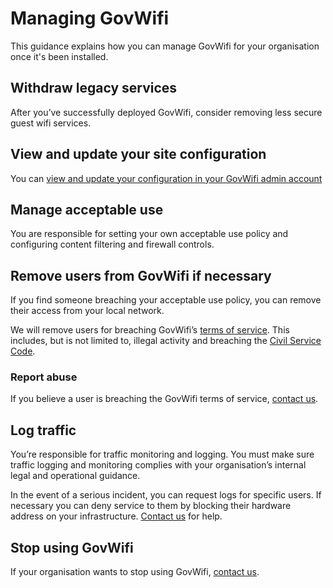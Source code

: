 # Managing GovWifi

This guidance explains how you can manage GovWifi for your organisation once it's been installed.


## Withdraw legacy services

After you’ve successfully deployed GovWifi, consider removing less secure guest wifi services.


## View and update your site configuration

You can [view and update your configuration in your GovWifi admin account](https://admin.wifi.service.gov.uk/)


## Manage acceptable use

You are responsible for setting your own acceptable use policy and configuring content filtering and firewall controls.


## Remove users from GovWifi if necessary

If you find someone breaching your acceptable use policy, you can remove their access from your local network.

We will remove users for breaching GovWifi’s [terms of service](https://www.gov.uk/government/publications/terms-and-conditions-for-connecting-to-govwifi/terms-and-conditions-for-connecting-to-govwifi). This includes, but is not limited to, illegal activity and breaching the [Civil Service Code](https://www.gov.uk/government/publications/civil-service-code/the-civil-service-code).


### Report abuse

If you believe a user is breaching the GovWifi terms of service, [contact us](https://admin.wifi.service.gov.uk/help).


## Log traffic

You’re responsible for traffic monitoring and logging. You must make sure traffic logging and monitoring complies with your organisation’s internal legal and operational guidance.

In the event of a serious incident, you can request logs for specific users. If necessary you can deny service to them by blocking their hardware address on your infrastructure. [Contact us](https://admin.wifi.service.gov.uk/help) for help.


## Stop using GovWifi

If your organisation wants to stop using GovWifi, [contact us](https://admin.wifi.service.gov.uk/help).

<!-- **Administration Platform**
**Add locations**
**Change admins**
**Request information** -->
